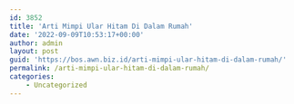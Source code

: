 ```yaml
---
id: 3852
title: 'Arti Mimpi Ular Hitam Di Dalam Rumah'
date: '2022-09-09T10:53:17+00:00'
author: admin
layout: post
guid: 'https://bos.awn.biz.id/arti-mimpi-ular-hitam-di-dalam-rumah/'
permalink: /arti-mimpi-ular-hitam-di-dalam-rumah/
categories:
    - Uncategorized
---
```


